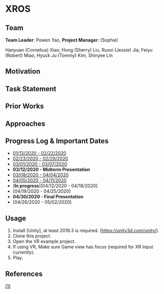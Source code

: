 # XROS
## Team
**Team Leader**: Powen Yao, **Project Manager**: (Sophie)

Hanyuan (Cornelius) Xiao, Hong (Sherry) Liu, Ruoxi (Jessie) Jia, Feiyu (Robert) Miao, Hyuck Ju (Tommy) Kim, Shinyee Lin

## Motivation

## Task Statement

## Prior Works

## Approaches

## Progress Log & Important Dates
* [01/13/2020 - 02/22/2020](blog/log_02_22_20.html)
* [02/23/2020 - 02/29/2020](blog/log_02_29_20.html)
* [03/01/2020 - 03/07/2020](blog/log_03_07_20.html)
* **03/12/2020 - Midterm Presentation**
* [03/08/2020 - 04/04/2020](blog/log_04_04_20.html)
* [04/05/2020 - 04/11/2020](blog/log_04_11_20.html)
* (**In progress**)[04/12/2020 - 04/18/2020]
* [04/19/2020 - 04/25/2020]
* **04/30/2020 - Final Presentation**
* [04/26/2020 - 05/02/2020]

## Usage
1. Install [Unity], at least 2019.3 is required. (https://unity3d.com/unity/).
2. Clone this project.
3. Open the VR example project.
5. If using VR, Make sure Game view has focus (required for XR Input currently).
6. Play.

## References
[[1]]() 
